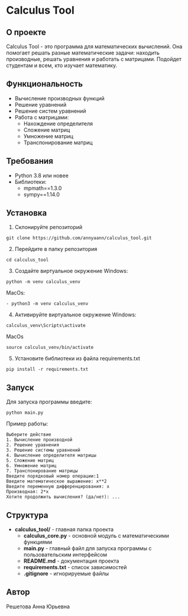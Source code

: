 # Calculus Tool

## О проекте
Calculus Tool - это программа для математических вычислений. Она помогает решать разные математические задачи: находить производные, решать уравнения и работать с матрицами. Подойдет студентам и всем, кто изучает математику.

## Функциональность
- Вычисление производных функций
- Решение уравнений
- Решение систем уравнений
- Работа с матрицами:
  - Нахождение определителя
  - Сложение матриц
  - Умножение матриц
  - Транспонирование матриц

## Требования
- Python 3.8 или новее
- Библиотеки: 
  - mpmath==1.3.0
  - sympy==1.14.0

## Установка
1. Склонируйте репозиторий
```
git clone https://github.com/annyaann/calculus_tool.git
```
2. Перейдите в папку репозитория
```
cd calculus_tool
```
3. Создайте виртуальное окружение
Windows:
```
python -m venv calculus_venv 
```
MacOs:
```
- python3 -m venv calculus_venv 
```
4. Активируйте виртуальное окружение
Windows:
```
calculus_venv\Scripts\activate 
```
MacOs
```
source calculus_venv/bin/activate 
```
5. Установите библиотеки из файла requirements.txt
```
pip install -r requirements.txt
```

## Запуск
Для запуска программы введите:
```
python main.py
```

Пример работы:

```
Выберите действие
1. Вычисление производной
2. Решение уравнения
3. Решение системы уравнений
4. Вычисление определителя матрицы
5. Сложение матриц
6. Умножение матриц
7. Транспонирование матрицы
Введите порядковый номер операции:1
Введите математическое выражение: x**2
Введите переменную дифференцирования: x
Производная: 2*x
Хотите продолжить вычисления? (да/нет): ...
```

## Структура 
- **calculus_tool/** - главная папка проекта
  - **calculus_core.py** - основной модуль с математическими функциями
  - **main.py** - главный файл для запуска программы с пользовательским интерфейсом
  - **README.md** - документация проекта 
  - **requirements.txt** - список зависимостей
  - **.gitignore** - игнорируемые файлы

## Автор
Решетова Анна Юрьевна